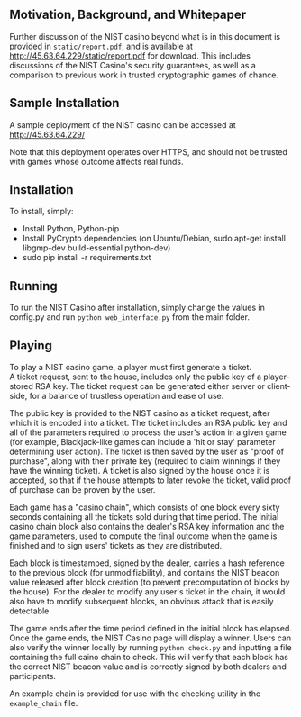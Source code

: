Motivation, Background, and Whitepaper
--------------------------------

Further discussion of the NIST casino beyond what is in this document is provided in `static/report.pdf`,
and is available at http://45.63.64.229/static/report.pdf for download.  This includes discussions
of the NIST Casino's security guarantees, as well as a comparison to previous work in trusted 
cryptographic games of chance.


Sample Installation
-------------------

A sample deployment of the NIST casino can be accessed at http://45.63.64.229/

Note that this deployment operates over HTTPS, and should not be trusted with games whose outcome affects
real funds.


Installation
-------------

To install, simply:

- Install Python, Python-pip
- Install PyCrypto dependencies (on Ubuntu/Debian, sudo apt-get install libgmp-dev build-essential python-dev)
- sudo pip install -r requirements.txt


Running
-------

To run the NIST Casino after installation, simply change the values in config.py and run
`python web_interface.py` from the main folder.


Playing
-------

To play a NIST casino game, a player must first generate a ticket.  
A ticket request, sent to the house, includes only the public key of a player-stored RSA 
key.  The ticket request can be generated either server or client-side, for a balance 
of trustless operation and ease of use.

The public key is provided to the NIST casino as a ticket request, after which it is encoded into
a ticket.  The ticket includes an RSA public key and all of the parameters required to process
the user's action in a given game (for example, Blackjack-like games can include a 'hit or stay'
parameter determining user action).  The ticket is then saved by the user as "proof of purchase",
along with their private key (required to claim winnings if they have the winning ticket).  A 
ticket is also signed by the house once it is accepted, so that if the house attempts to later
revoke the ticket, valid proof of purchase can be proven by the user.

Each game has a "casino chain", which consists of one block every sixty seconds containing all the
tickets sold during that time period.  The initial casino chain block also contains the dealer's
RSA key information and the game parameters, used to compute the final outcome when the game is finished
and to sign users' tickets as they are distributed.

Each block is timestamped, signed by the dealer, carries a hash reference to the previous block (for 
unmodifiability), and contains the NIST beacon value released after block creation (to prevent precomputation
of blocks by the house).  For the dealer to modify any user's ticket in the chain, it would also have
to modify subsequent blocks, an obvious attack that is easily detectable.

The game ends after the time period defined in the initial block has elapsed.  Once the game ends, the NIST 
Casino page will display a winner.  Users can also verify the winner locally by running 
`python check.py` and inputting a file containing the full caino chain to check.  This will verify that
each block has the correct NIST beacon value and is correctly signed by both dealers and participants.

An example chain is provided for use with the checking utility in the `example_chain` file.
